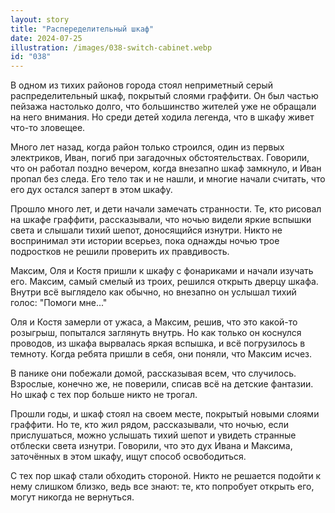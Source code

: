 ```yaml
---
layout: story
title: "Распеределительный шкаф"
date: 2024-07-25
illustration: /images/038-switch-cabinet.webp
id: "038"
---
```


В одном из тихих районов города стоял неприметный серый распределительный шкаф, покрытый слоями граффити. Он был частью пейзажа настолько долго, что большинство жителей уже не обращали на него внимания. Но среди детей ходила легенда, что в шкафу живет что-то зловещее.

Много лет назад, когда район только строился, один из первых электриков, Иван, погиб при загадочных обстоятельствах. Говорили, что он работал поздно вечером, когда внезапно шкаф замкнуло, и Иван пропал без следа. Его тело так и не нашли, и многие начали считать, что его дух остался заперт в этом шкафу.

Прошло много лет, и дети начали замечать странности. Те, кто рисовал на шкафе граффити, рассказывали, что ночью видели яркие вспышки света и слышали тихий шепот, доносящийся изнутри. Никто не воспринимал эти истории всерьез, пока однажды ночью трое подростков не решили проверить их правдивость.

Максим, Оля и Костя пришли к шкафу с фонариками и начали изучать его. Максим, самый смелый из троих, решился открыть дверцу шкафа. Внутри всё выглядело как обычно, но внезапно он услышал тихий голос: "Помоги мне..."

Оля и Костя замерли от ужаса, а Максим, решив, что это какой-то розыгрыш, попытался заглянуть внутрь. Но как только он коснулся проводов, из шкафа вырвалась яркая вспышка, и всё погрузилось в темноту. Когда ребята пришли в себя, они поняли, что Максим исчез.

В панике они побежали домой, рассказывая всем, что случилось. Взрослые, конечно же, не поверили, списав всё на детские фантазии. Но шкаф с тех пор больше никто не трогал.

Прошли годы, и шкаф стоял на своем месте, покрытый новыми слоями граффити. Но те, кто жил рядом, рассказывали, что ночью, если прислушаться, можно услышать тихий шепот и увидеть странные отблески света изнутри. Говорили, что это дух Ивана и Максима, заточённых в этом шкафу, ищут способ освободиться.

С тех пор шкаф стали обходить стороной. Никто не решается подойти к нему слишком близко, ведь все знают: те, кто попробует открыть его, могут никогда не вернуться.